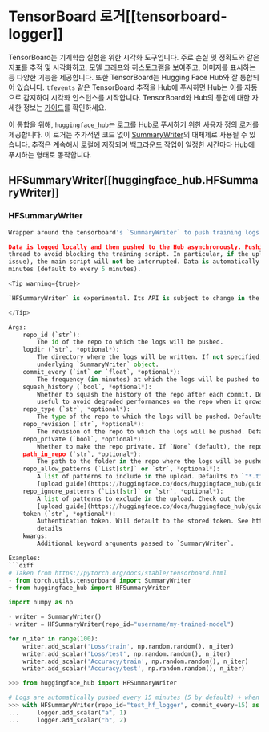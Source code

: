 <!--⚠️ Note that this file is in Markdown but contains specific syntax for our doc-builder (similar to MDX) that may not be
rendered properly in your Markdown viewer.
-->

# TensorBoard 로거[[tensorboard-logger]]

TensorBoard는 기계학습 실험을 위한 시각화 도구입니다. 주로 손실 및 정확도와 같은 지표를 추적 및 시각화하고, 모델 그래프와 
히스토그램을 보여주고, 이미지를 표시하는 등 다양한 기능을 제공합니다. 또한 TensorBoard는 Hugging Face Hub와 잘 통합되어 있습니다. 
`tfevents` 같은 TensorBoard 추적을 Hub에 푸시하면 Hub는 이를 자동으로 감지하여 시각화 인스턴스를 시작합니다.
TensorBoard와 Hub의 통합에 대한 자세한 정보는 [가이드](https://huggingface.co/docs/hub/tensorboard)를 확인하세요.

이 통합을 위해, `huggingface_hub`는 로그를 Hub로 푸시하기 위한 사용자 정의 로거를 제공합니다. 
이 로거는 추가적인 코드 없이 [SummaryWriter](https://tensorboardx.readthedocs.io/en/latest/tensorboard.html)의 대체제로 사용될 수 있습니다. 
추적은 계속해서 로컬에 저장되며 백그라운드 작업이 일정한 시간마다 Hub에 푸시하는 형태로 동작합니다.

## HFSummaryWriter[[huggingface_hub.HFSummaryWriter]]

### HFSummaryWriter

```python
Wrapper around the tensorboard's `SummaryWriter` to push training logs to the Hub.

Data is logged locally and then pushed to the Hub asynchronously. Pushing data to the Hub is done in a separate
thread to avoid blocking the training script. In particular, if the upload fails for any reason (e.g. a connection
issue), the main script will not be interrupted. Data is automatically pushed to the Hub every `commit_every`
minutes (default to every 5 minutes).

<Tip warning={true}>

`HFSummaryWriter` is experimental. Its API is subject to change in the future without prior notice.

</Tip>

Args:
    repo_id (`str`):
        The id of the repo to which the logs will be pushed.
    logdir (`str`, *optional*):
        The directory where the logs will be written. If not specified, a local directory will be created by the
        underlying `SummaryWriter` object.
    commit_every (`int` or `float`, *optional*):
        The frequency (in minutes) at which the logs will be pushed to the Hub. Defaults to 5 minutes.
    squash_history (`bool`, *optional*):
        Whether to squash the history of the repo after each commit. Defaults to `False`. Squashing commits is
        useful to avoid degraded performances on the repo when it grows too large.
    repo_type (`str`, *optional*):
        The type of the repo to which the logs will be pushed. Defaults to "model".
    repo_revision (`str`, *optional*):
        The revision of the repo to which the logs will be pushed. Defaults to "main".
    repo_private (`bool`, *optional*):
        Whether to make the repo private. If `None` (default), the repo will be public unless the organization's default is private. This value is ignored if the repo already exists.
    path_in_repo (`str`, *optional*):
        The path to the folder in the repo where the logs will be pushed. Defaults to "tensorboard/".
    repo_allow_patterns (`List[str]` or `str`, *optional*):
        A list of patterns to include in the upload. Defaults to `"*.tfevents.*"`. Check out the
        [upload guide](https://huggingface.co/docs/huggingface_hub/guides/upload#upload-a-folder) for more details.
    repo_ignore_patterns (`List[str]` or `str`, *optional*):
        A list of patterns to exclude in the upload. Check out the
        [upload guide](https://huggingface.co/docs/huggingface_hub/guides/upload#upload-a-folder) for more details.
    token (`str`, *optional*):
        Authentication token. Will default to the stored token. See https://huggingface.co/settings/token for more
        details
    kwargs:
        Additional keyword arguments passed to `SummaryWriter`.

Examples:
```diff
# Taken from https://pytorch.org/docs/stable/tensorboard.html
- from torch.utils.tensorboard import SummaryWriter
+ from huggingface_hub import HFSummaryWriter

import numpy as np

- writer = SummaryWriter()
+ writer = HFSummaryWriter(repo_id="username/my-trained-model")

for n_iter in range(100):
    writer.add_scalar('Loss/train', np.random.random(), n_iter)
    writer.add_scalar('Loss/test', np.random.random(), n_iter)
    writer.add_scalar('Accuracy/train', np.random.random(), n_iter)
    writer.add_scalar('Accuracy/test', np.random.random(), n_iter)
```

```py
>>> from huggingface_hub import HFSummaryWriter

# Logs are automatically pushed every 15 minutes (5 by default) + when exiting the context manager
>>> with HFSummaryWriter(repo_id="test_hf_logger", commit_every=15) as logger:
...     logger.add_scalar("a", 1)
...     logger.add_scalar("b", 2)
```
```

